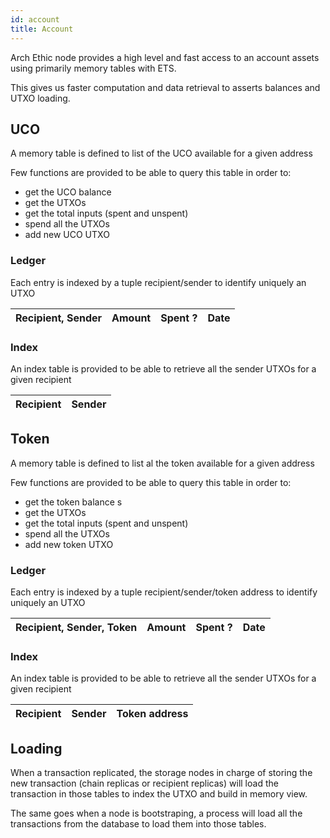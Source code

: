```yaml
---
id: account
title: Account
---
```


Arch Ethic node provides a high level and fast access to an account assets using primarily memory tables with ETS.

This gives us faster computation and data retrieval to asserts balances and UTXO loading.

## UCO

A memory table is defined to list of the UCO available for a given address

Few functions are provided to be able to query this table in order to:
- get the UCO balance 
- get the UTXOs
- get the total inputs (spent and unspent)
- spend all the UTXOs
- add new UCO UTXO

### Ledger 

Each entry is indexed by a tuple recipient/sender  to identify uniquely an UTXO

| Recipient, Sender | Amount | Spent ? | Date |
|-|-|-|-|

### Index

An index table is provided to be able to retrieve all the sender UTXOs for a given recipient

| Recipient | Sender |
|-|-|


## Token

A memory table is defined to list al the token available for a given address

Few functions are provided to be able to query this table in order to:
- get the token balance s
- get the UTXOs
- get the total inputs (spent and unspent)
- spend all the UTXOs
- add new token UTXO

### Ledger 

Each entry is indexed by a tuple recipient/sender/token address  to identify uniquely an UTXO

| Recipient, Sender, Token | Amount | Spent ? | Date |
|-|-|-|-|

### Index

An index table is provided to be able to retrieve all the sender UTXOs for a given recipient

| Recipient | Sender | Token address
|-|-|-|

## Loading

When a transaction replicated, the storage nodes in charge of storing the new transaction (chain replicas or recipient replicas) will load the transaction in those tables to index the UTXO and build in memory view.

The same goes when a node is bootstraping, a process will load all the transactions from the database to load them  into those tables.
